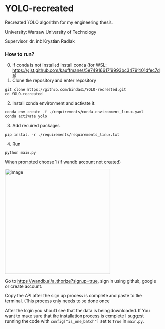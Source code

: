 # YOLO-recreated
Recreated YOLO algorithm for my engineering thesis.

University: Warsaw University of Technology

Supervisor: dr. inż Krystian Radlak

### How to run?
0. If conda is not installed install conda (for WSL: https://gist.github.com/kauffmanes/5e74916617f9993bc3479f401dfec7da)
1. Clone the repository and enter repository
```
git clone https://github.com/bindas1/YOLO-recreated.git
cd YOLO-recreated
```
2. Install conda environment and activate it:
```
conda env create -f ./requirements/conda-environment_linux.yaml
conda activate yolo
```
3. Add required packages
```
pip install -r ./requirements/requirements_linux.txt
```
4. Run
```
python main.py
```
When prompted choose 1 (if wandb account not created)

<img width="341" alt="image" src="https://user-images.githubusercontent.com/38891725/147409972-0ae85095-480d-4d42-92ff-3635280959af.png">

Go to https://wandb.ai/authorize?signup=true, sign in using github, google or create account.

Copy the API after the sign up process is complete and paste to the terminal. (This process only needs to be done once)

After the login you should see that the data is being downloaded. If You want to make sure that the installation process is complete I suggest running the code with `config["is_one_batch"]` set to `True` in `main.py`.


